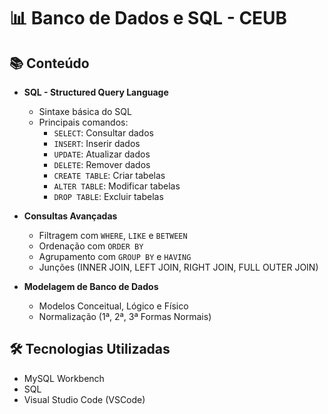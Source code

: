 # 📊 Banco de Dados e SQL - CEUB

## 📚 Conteúdo

- **SQL - Structured Query Language**
  - Sintaxe básica do SQL
  - Principais comandos:
    - `SELECT`: Consultar dados
    - `INSERT`: Inserir dados
    - `UPDATE`: Atualizar dados
    - `DELETE`: Remover dados
    - `CREATE TABLE`: Criar tabelas
    - `ALTER TABLE`: Modificar tabelas
    - `DROP TABLE`: Excluir tabelas

- **Consultas Avançadas**
  - Filtragem com `WHERE`, `LIKE` e `BETWEEN`
  - Ordenação com `ORDER BY`
  - Agrupamento com `GROUP BY` e `HAVING`
  - Junções (INNER JOIN, LEFT JOIN, RIGHT JOIN, FULL OUTER JOIN)

- **Modelagem de Banco de Dados**
  - Modelos Conceitual, Lógico e Físico
  - Normalização (1ª, 2ª, 3ª Formas Normais)

## 🛠️ Tecnologias Utilizadas

- MySQL Workbench
- SQL
- Visual Studio Code (VSCode)
